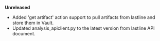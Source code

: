 **Unreleased**
* Added 'get artifact' action support to pull artifacts from lastline and store them in Vault.
* Updated analysis_apiclient.py to the latest version from lastline API document.